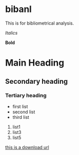 bibanl
======

This is for bibliometrical analysis.

*Italics*

**Bold**

# Main Heading
## Secondary heading
### Tertiary heading


- first list
- second list
- third list 


1. list1
2. list3
3. list5

[this is a download url](http://www.jhsph.edu/)
